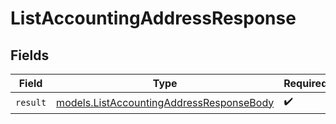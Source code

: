 # ListAccountingAddressResponse


## Fields

| Field                                                                                      | Type                                                                                       | Required                                                                                   | Description                                                                                |
| ------------------------------------------------------------------------------------------ | ------------------------------------------------------------------------------------------ | ------------------------------------------------------------------------------------------ | ------------------------------------------------------------------------------------------ |
| `result`                                                                                   | [models.ListAccountingAddressResponseBody](../models/listaccountingaddressresponsebody.md) | :heavy_check_mark:                                                                         | N/A                                                                                        |